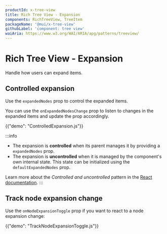 ```yaml
---
productId: x-tree-view
title: Rich Tree View - Expansion
components: RichTreeView, TreeItem
packageName: '@mui/x-tree-view'
githubLabel: 'component: tree view'
waiAria: https://www.w3.org/WAI/ARIA/apg/patterns/treeview/
---
```


# Rich Tree View - Expansion

<p class="description">Handle how users can expand items.</p>

## Controlled expansion

Use the `expandedNodes` prop to control the expanded items.

You can use the `onExpandedNodesChange` prop to listen to changes in the expanded items and update the prop accordingly.

{{"demo": "ControlledExpansion.js"}}

:::info

- The expansion is **controlled** when its parent manages it by providing a `expandedNodes` prop.
- The expansion is **uncontrolled** when it is managed by the component's own internal state. This state can be initialized using the `defaultExpandedNodes` prop.

Learn more about the _Controlled and uncontrolled_ pattern in the [React documentation](https://react.dev/learn/sharing-state-between-components#controlled-and-uncontrolled-components).
:::

## Track node expansion change

Use the `onNodeExpansionToggle` prop if you want to react to a node expansion change:

{{"demo": "TrackNodeExpansionToggle.js"}}
